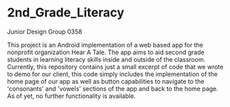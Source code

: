 # 2nd_Grade_Literacy
Junior Design Group 0358


This project is an Android implementation of a web based app for the nonprofit organization Hear A Tale.
The app aims to aid second grade students in learning literacy skills inside and outside of the classroom. 
Currently, this repository contains just a small excerpt of code that we wrote to demo for our client, this code
simply includes the implementation of the home page of our app as well as button capabilities to navigate to the
'consonants' and 'vowels' sections of the app and back to the home page. As of yet, no further functionality is available.


